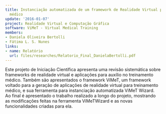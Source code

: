 ```yaml
---
title: Instanciação automatizada de um framework de Realidade Virtual para treinamento
  médico
update: '2016-01-07'
project: Realidade Virtual e Computação Gráfica
software: ViMeT - Virtual Medical Training
members:
- Daniela Oliveira Bertolli
- Fátima L. S. Nunes
links:
- name: Relatório
  url: files/researches/Relatorio_Final_DanielaBertolli.pdf
---
```


Este projeto de Iniciação Científica apresenta uma revisão sistemática sobre frameworks de realidade virtual e aplicações para auxílio no treinamento médico. Também são apresentados o framework ViMeT, um framework voltado para a geração de aplicações de realidade virtual para treinamento médico, e sua ferramenta para instanciação automatizada ViMeT Wizard. Ao final é apresentado o trabalho realizado a longo do projeto, mostrando as modificações feitas na ferramenta ViMeTWizard e as novas funcionalidades criadas para ela.

